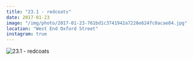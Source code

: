 ```yaml
---
title: "23.1 - redcoats"
date: 2017-01-23
image: "/img/photo/2017-01-23-761bd1c3741942a7228e624fc0acae84.jpg"
location: "West End Oxford Street"
instagram: true
---
```


![23.1 - redcoats](/img/photo/2017-01-23-761bd1c3741942a7228e624fc0acae84.jpg)
